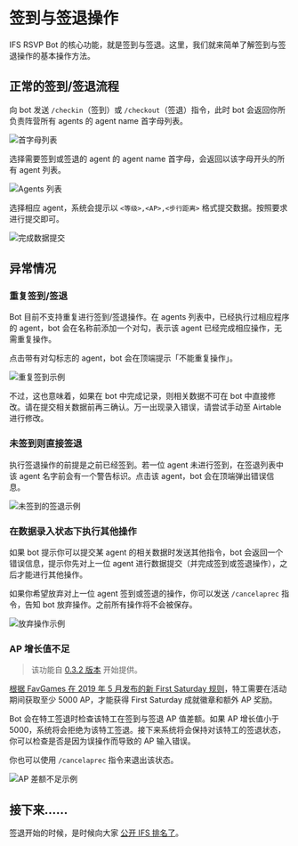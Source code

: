 # 签到与签退操作
IFS RSVP Bot 的核心功能，就是签到与签退。这里，我们就来简单了解签到与签退操作的基本操作方法。

## 正常的签到/签退流程
向 bot 发送 `/checkin`（签到）或 `/checkout`（签退）指令，此时 bot 会返回你所负责阵营所有 agents 的 agent name 首字母列表。

![首字母列表](https://i.imgur.com/4XSG4UD.png)

选择需要签到或签退的 agent 的 agent name 首字母，会返回以该字母开头的所有 agent 列表。

![Agents 列表](https://i.imgur.com/1nL17JT.png)

选择相应 agent，系统会提示以 `<等级>,<AP>,<步行距离>` 格式提交数据。按照要求进行提交即可。

![完成数据提交](https://i.imgur.com/JXhtmEy.png)

## 异常情况
### 重复签到/签退
Bot 目前不支持重复进行签到/签退操作。在 agents 列表中，已经执行过相应程序的 agent，bot 会在名称前添加一个对勾，表示该 agent 已经完成相应操作，无需重复操作。

点击带有对勾标志的 agent，bot 会在顶端提示「不能重复操作」。

![重复签到示例](https://i.imgur.com/sGbxK0n.png)

不过，这也意味着，如果在 bot 中完成记录，则相关数据不可在 bot 中直接修改。请在提交相关数据前再三确认。万一出现录入错误，请尝试手动至 Airtable 进行修改。

### 未签到则直接签退
执行签退操作的前提是之前已经签到。若一位 agent 未进行签到，在签退列表中该 agent 名字前会有一个警告标识。点击该 agent，bot 会在顶端弹出错误信息。

![未签到的签退示例](https://i.imgur.com/fEZ7GHV.png)

### 在数据录入状态下执行其他操作
如果 bot 提示你可以提交某 agent 的相关数据时发送其他指令，bot 会返回一个错误信息，提示你先对上一位 agent 进行数据提交（并完成签到或签退操作），之后才能进行其他操作。

如果你希望放弃对上一位 agent 签到或签退的操作，你可以发送 `/cancelaprec` 指令，告知 bot 放弃操作。之前所有操作将不会被保存。

![放弃操作示例](https://i.imgur.com/fOACDuv.png)

### AP 增长值不足
> 该功能自 [0.3.2 版本](https://github.com/Astrian/IFS-RSVP-Bot/releases/tag/v0.3.2) 开始提供。

[根据 FavGames 在 2019 年 5 月发布的新 First Saturday 规则](https://web.archive.org/web/20190517023812/https://fevgames.net/ingressfs/agent-reqs/)，特工需要在活动期间获取至少 5000 AP，才能获得 First Saturday 成就徽章和额外 AP 奖励。

Bot 会在特工签退时检查该特工在签到与签退 AP 值差额。如果 AP 增长值小于 5000，系统将会拒绝为该特工签退。接下来系统将会保持对该特工的签退状态，你可以检查是否是因为误操作而导致的 AP 输入错误。

你也可以使用 `/cancelaprec` 指令来退出该状态。

![AP 差额不足示例](https://i.imgur.com/tNsYoz9.png)

## 接下来……
签退开始的时候，是时候向大家 [公开 IFS 排名了](/zh-cn/DataRankPublish)。
